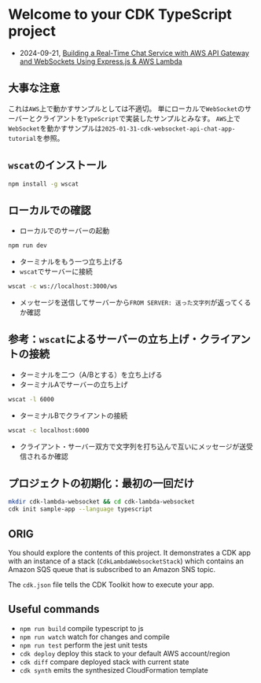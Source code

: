# Welcome to your CDK TypeScript project

- 2024-09-21, [Building a Real-Time Chat Service with AWS API Gateway and WebSockets Using Express.js & AWS Lambda](https://medium.com/@sonishubham65/building-a-real-time-chat-service-with-aws-api-gateway-and-websockets-using-express-js-aws-lambda-321e7330c18b)

## 大事な注意

これは`AWS`上で動かすサンプルとしては不適切。
単にローカルで`WebSocket`のサーバーとクライアントを`TypeScript`で実装したサンプルとみなす。
`AWS`上で`WebSocket`を動かすサンプルは`2025-01-31-cdk-websocket-api-chat-app-tutorial`を参照。

## `wscat`のインストール

```sh
npm install -g wscat
```

## ローカルでの確認

- ローカルでのサーバーの起動

```sh
npm run dev
```

- ターミナルをもう一つ立ち上げる
- `wscat`でサーバーに接続

```sh
wscat -c ws://localhost:3000/ws
```

- メッセージを送信してサーバーから`FROM SERVER: 送った文字列`が返ってくるか確認

## 参考：`wscat`によるサーバーの立ち上げ・クライアントの接続

- ターミナルを二つ（A/Bとする）を立ち上げる
- ターミナルAでサーバーの立ち上げ

```sh
wscat -l 6000
```

- ターミナルBでクライアントの接続

```sh
wscat -c localhost:6000
```

- クライアント・サーバー双方で文字列を打ち込んで互いにメッセージが送受信されるか確認

## プロジェクトの初期化：最初の一回だけ

```sh
mkdir cdk-lambda-websocket && cd cdk-lambda-websocket
cdk init sample-app --language typescript
```

## ORIG

You should explore the contents of this project. It demonstrates a CDK app with an instance of a stack (`CdkLambdaWebsocketStack`)
which contains an Amazon SQS queue that is subscribed to an Amazon SNS topic.

The `cdk.json` file tells the CDK Toolkit how to execute your app.

## Useful commands

- `npm run build`   compile typescript to js
- `npm run watch`   watch for changes and compile
- `npm run test`    perform the jest unit tests
- `cdk deploy`      deploy this stack to your default AWS account/region
- `cdk diff`        compare deployed stack with current state
- `cdk synth`       emits the synthesized CloudFormation template
